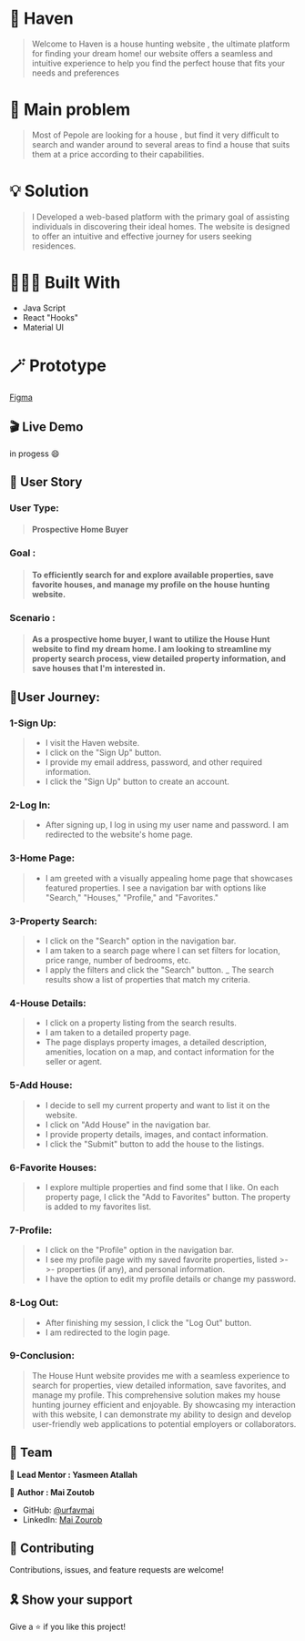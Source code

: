 

# 🏡 Haven

> Welcome to Haven is a house hunting website , the ultimate platform for finding your dream home! our website offers a seamless and intuitive experience to help you find the perfect house that fits your needs and preferences

# 📌 Main problem 
>  Most of Pepole are looking for a house , but find it very difficult to search and wander around to several areas to find a house that suits them at a price according to their capabilities.

# 💡 Solution 
>I Developed a web-based platform with the primary goal of assisting individuals in discovering their ideal homes. The website is designed to offer an intuitive and effective journey for users seeking residences.

# 👩🏻‍💻 Built With

- Java Script
- React "Hooks"
- Material UI
# 🪄 Prototype 
[Figma ](https://www.figma.com/file/9iVvp99qW9DkfCnEYEBmZH/house-hunting?type=design&node-id=0-1&mode=design&t=2Fs0qDBZR96vnU1Z-0)
## 🎬 Live Demo 

in progess :smile:


## 📝 User Story
### **User Type:** 
>#### Prospective Home Buyer

 ### **Goal :**
 >#### To efficiently search for and explore available properties, save favorite houses, and manage my profile on the house hunting website.

### **Scenario :**
>#### As a prospective home buyer, I want to utilize the House Hunt website to find my dream home. I am looking to streamline my property search process, view detailed property information, and save houses that I'm interested in.


## 👤User Journey:

### 1-Sign Up:

>- I visit the Haven website.
>- I click on the "Sign Up" button.
>- I provide my email address, password, and other required information.
>- I click the "Sign Up" button to create an account.


### 2-Log In:

>- After signing up, I log in using my user name and password.
I am redirected to the website's home page.

### 3-Home Page:

>- I am greeted with a visually appealing home page that showcases featured properties.
I see a navigation bar with options like "Search," "Houses," "Profile," and "Favorites."

### 3-Property Search:

>- I click on the "Search" option in the navigation bar.
>- I am taken to a search page where I can set filters for location, price range, number of bedrooms, etc.
>- I apply the filters and click the "Search" button.
>_ The search results show a list of properties that match my criteria.


### 4-House Details:

>- I click on a property listing from the search results.
>- I am taken to a detailed property page.
>- The page displays property images, a detailed description, amenities, location on a map, and contact information for the seller or agent.


### 5-Add House:

>- I decide to sell my current property and want to list it on the website.
>- I click on "Add House" in the navigation bar.
>- I provide property details, images, and contact information.
>- I click the "Submit" button to add the house to the listings.

### 6-Favorite Houses:

>- I explore multiple properties and find some that I like.
On each property page, I click the "Add to Favorites" button.
The property is added to my favorites list.


### 7-Profile:

>- I click on the "Profile" option in the navigation bar.
>- I see my profile page with my saved favorite properties, listed >- >- properties (if any), and personal information.
>- I have the option to edit my profile details or change my password.

### 8-Log Out:

>- After finishing my session, I click the "Log Out" button.
>- I am redirected to the login page.

### 9-Conclusion:

>The House Hunt website provides me with a seamless experience to search for properties, view detailed information, save favorites, and manage my profile. This comprehensive solution makes my house hunting journey efficient and enjoyable. By showcasing my interaction with this website, I can demonstrate my ability to design and develop user-friendly web applications to potential employers or collaborators.

## 👥 Team

👤 **Lead Mentor : Yasmeen Atallah**


👤 **Author : Mai Zoutob**

- GitHub: [@urfavmai](https://github.com/urfavmai)
- LinkedIn: [Mai Zourob](https://www.linkedin.com/in/mai-zourob-647087272/)


## 🤝 Contributing

Contributions, issues, and feature requests are welcome!

## 🎗️ Show your support

Give a ⭐️ if you like this project!

